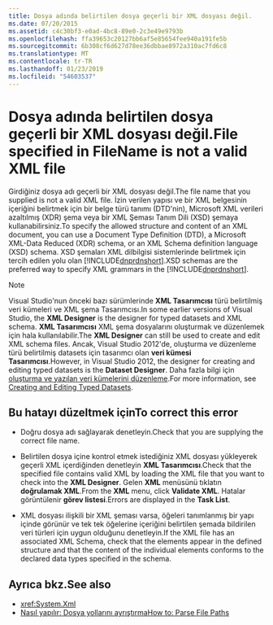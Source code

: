 ```yaml
---
title: Dosya adında belirtilen dosya geçerli bir XML dosyası değil.
ms.date: 07/20/2015
ms.assetid: c4c30bf3-e0ad-4bc8-89e0-2c3e49e9793b
ms.openlocfilehash: ffa39653c20127bb6af5e85654fee940a191fe5b
ms.sourcegitcommit: 6b308cf6d627d78ee36dbbae8972a310ac7fd6c8
ms.translationtype: MT
ms.contentlocale: tr-TR
ms.lasthandoff: 01/23/2019
ms.locfileid: "54603537"
---
```

# <a name="file-specified-in-filename-is-not-a-valid-xml-file"></a><span data-ttu-id="2f730-102">Dosya adında belirtilen dosya geçerli bir XML dosyası değil.</span><span class="sxs-lookup"><span data-stu-id="2f730-102">File specified in FileName is not a valid XML file</span></span>
<span data-ttu-id="2f730-103">Girdiğiniz dosya adı geçerli bir XML dosyası değil.</span><span class="sxs-lookup"><span data-stu-id="2f730-103">The file name that you supplied is not a valid XML file.</span></span> <span data-ttu-id="2f730-104">İzin verilen yapısı ve bir XML belgesinin içeriğini belirtmek için bir belge türü tanımı (DTD'nin), Microsoft XML verileri azaltılmış (XDR) şema veya bir XML Şeması Tanım Dili (XSD) şemaya kullanabilirsiniz.</span><span class="sxs-lookup"><span data-stu-id="2f730-104">To specify the allowed structure and content of an XML document, you can use a Document Type Definition (DTD), a Microsoft XML-Data Reduced (XDR) schema, or an XML Schema definition language (XSD) schema.</span></span> <span data-ttu-id="2f730-105">XSD şemaları XML dilbilgisi sistemlerinde belirtmek için tercih edilen yolu olan [!INCLUDE[dnprdnshort](~/includes/dnprdnshort-md.md)].</span><span class="sxs-lookup"><span data-stu-id="2f730-105">XSD schemas are the preferred way to specify XML grammars in the [!INCLUDE[dnprdnshort](~/includes/dnprdnshort-md.md)].</span></span>

> [!NOTE]
>  <span data-ttu-id="2f730-106">Visual Studio'nun önceki bazı sürümlerinde **XML Tasarımcısı** türü belirtilmiş veri kümeleri ve XML şema Tasarımcısı.</span><span class="sxs-lookup"><span data-stu-id="2f730-106">In some earlier versions of Visual Studio, the **XML Designer** is the designer for typed datasets and XML schema.</span></span> <span data-ttu-id="2f730-107">**XML Tasarımcısı** XML şema dosyalarını oluşturmak ve düzenlemek için hala kullanılabilir.</span><span class="sxs-lookup"><span data-stu-id="2f730-107">The **XML Designer** can still be used to create and edit XML schema files.</span></span> <span data-ttu-id="2f730-108">Ancak, Visual Studio 2012'de, oluşturma ve düzenleme türü belirtilmiş datasets için tasarımcı olan **veri kümesi Tasarımcısı**.</span><span class="sxs-lookup"><span data-stu-id="2f730-108">However, in Visual Studio 2012, the designer for creating and editing typed datasets is the **Dataset Designer**.</span></span> <span data-ttu-id="2f730-109">Daha fazla bilgi için [oluşturma ve yazılan veri kümelerini düzenleme](/visualstudio/data-tools/creating-and-editing-typed-datasets).</span><span class="sxs-lookup"><span data-stu-id="2f730-109">For more information, see [Creating and Editing Typed Datasets](/visualstudio/data-tools/creating-and-editing-typed-datasets).</span></span>

## <a name="to-correct-this-error"></a><span data-ttu-id="2f730-110">Bu hatayı düzeltmek için</span><span class="sxs-lookup"><span data-stu-id="2f730-110">To correct this error</span></span>

-   <span data-ttu-id="2f730-111">Doğru dosya adı sağlayarak denetleyin.</span><span class="sxs-lookup"><span data-stu-id="2f730-111">Check that you are supplying the correct file name.</span></span>

-   <span data-ttu-id="2f730-112">Belirtilen dosya içine kontrol etmek istediğiniz XML dosyası yükleyerek geçerli XML içerdiğinden denetleyin **XML Tasarımcısı**.</span><span class="sxs-lookup"><span data-stu-id="2f730-112">Check that the specified file contains valid XML by loading the XML file that you want to check into the **XML Designer**.</span></span> <span data-ttu-id="2f730-113">Gelen **XML** menüsünü tıklatın **doğrulamak XML**.</span><span class="sxs-lookup"><span data-stu-id="2f730-113">From the **XML** menu, click **Validate XML**.</span></span> <span data-ttu-id="2f730-114">Hatalar görüntülenir **görev listesi**.</span><span class="sxs-lookup"><span data-stu-id="2f730-114">Errors are displayed in the **Task List**.</span></span>

-   <span data-ttu-id="2f730-115">XML dosyası ilişkili bir XML şeması varsa, öğeleri tanımlanmış bir yapı içinde görünür ve tek tek öğelerine içeriğini belirtilen şemada bildirilen veri türleri için uygun olduğunu denetleyin.</span><span class="sxs-lookup"><span data-stu-id="2f730-115">If the XML file has an associated XML Schema, check that the elements appear in the defined structure and that the content of the individual elements conforms to the declared data types specified in the schema.</span></span>

## <a name="see-also"></a><span data-ttu-id="2f730-116">Ayrıca bkz.</span><span class="sxs-lookup"><span data-stu-id="2f730-116">See also</span></span>

- <xref:System.Xml>
- [<span data-ttu-id="2f730-117">Nasıl yapılır: Dosya yollarını ayrıştırma</span><span class="sxs-lookup"><span data-stu-id="2f730-117">How to: Parse File Paths</span></span>](../../visual-basic/developing-apps/programming/drives-directories-files/how-to-parse-file-paths.md)